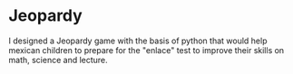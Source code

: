 # Jeopardy
I designed a Jeopardy game with the basis of python that would help mexican
children to prepare for the "enlace" test to improve their skills on math, science
and lecture.
